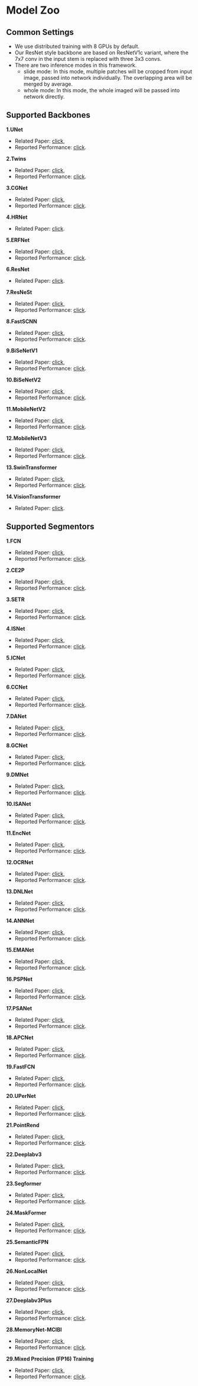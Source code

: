 # Model Zoo


## Common Settings

- We use distributed training with 8 GPUs by default.
- Our ResNet style backbone are based on ResNetV1c variant, where the 7x7 conv in the input stem is replaced with three 3x3 convs.
- There are two inference modes in this framework.
	- slide mode: In this mode, multiple patches will be cropped from input image, passed into network individually. The overlapping area will be merged by average.
	- whole mode: In this mode, the whole imaged will be passed into network directly.


## Supported Backbones

**1.UNet**

- Related Paper: [click](https://arxiv.org/pdf/1505.04597.pdf),
- Reported Performance: [click](https://github.com/SegmentationBLWX/sssegmentation/tree/main/docs/performances/unet).

**2.Twins**

- Related Paper: [click](https://arxiv.org/pdf/2104.13840.pdf),
- Reported Performance: [click](https://github.com/SegmentationBLWX/sssegmentation/tree/main/docs/performances/twins).

**3.CGNet**

- Related Paper: [click](https://arxiv.org/pdf/1811.08201.pdf),
- Reported Performance: [click](https://github.com/SegmentationBLWX/sssegmentation/tree/main/docs/performances/cgnet).

**4.HRNet**

- Related Paper: [click](https://arxiv.org/pdf/1908.07919.pdf).

**5.ERFNet**

- Related Paper: [click](https://ieeexplore.ieee.org/document/8063438),
- Reported Performance: [click](https://github.com/SegmentationBLWX/sssegmentation/tree/main/docs/performances/erfnet).

**6.ResNet**

- Related Paper: [click](https://arxiv.org/pdf/1512.03385.pdf).

**7.ResNeSt**

- Related Paper: [click](https://arxiv.org/pdf/2004.08955.pdf),
- Reported Performance: [click](https://github.com/SegmentationBLWX/sssegmentation/tree/main/docs/performances/resnest).

**8.FastSCNN**

- Related Paper: [click](https://arxiv.org/pdf/1902.04502.pdf),
- Reported Performance: [click](https://github.com/SegmentationBLWX/sssegmentation/tree/main/docs/performances/fastscnn).

**9.BiSeNetV1**

- Related Paper: [click](https://arxiv.org/pdf/1808.00897.pdf),
- Reported Performance: [click](https://github.com/SegmentationBLWX/sssegmentation/tree/main/docs/performances/bisenetv1).

**10.BiSeNetV2**

- Related Paper: [click](https://arxiv.org/pdf/2004.02147.pdf),
- Reported Performance: [click](https://github.com/SegmentationBLWX/sssegmentation/tree/main/docs/performances/bisenetv2).

**11.MobileNetV2**

- Related Paper: [click](https://arxiv.org/pdf/1801.04381.pdf),
- Reported Performance: [click](https://github.com/SegmentationBLWX/sssegmentation/tree/main/docs/performances/mobilenet).

**12.MobileNetV3**

- Related Paper: [click](https://arxiv.org/pdf/1905.02244.pdf),
- Reported Performance: [click](https://github.com/SegmentationBLWX/sssegmentation/tree/main/docs/performances/mobilenet).

**13.SwinTransformer**

- Related Paper: [click](https://arxiv.org/pdf/2103.14030.pdf),
- Reported Performance: [click](https://github.com/SegmentationBLWX/sssegmentation/tree/main/docs/performances/swin).

**14.VisionTransformer**

- Related Paper: [click](https://arxiv.org/pdf/2010.11929.pdf).


## Supported Segmentors

**1.FCN**

- Related Paper: [click](https://arxiv.org/pdf/1411.4038.pdf),
- Reported Performance: [click](https://github.com/SegmentationBLWX/sssegmentation/tree/main/docs/performances/fcn).

**2.CE2P**

- Related Paper: [click](https://arxiv.org/pdf/1809.05996.pdf),
- Reported Performance: [click](https://github.com/SegmentationBLWX/sssegmentation/tree/main/docs/performances/ce2p).

**3.SETR**

- Related Paper: [click](https://arxiv.org/pdf/2012.15840.pdf),
- Reported Performance: [click](https://github.com/SegmentationBLWX/sssegmentation/tree/main/docs/performances/setr).

**4.ISNet**

- Related Paper: [click](https://arxiv.org/pdf/2108.12382.pdf),
- Reported Performance: [click](https://github.com/SegmentationBLWX/sssegmentation/tree/main/docs/performances/isnet).

**5.ICNet**

- Related Paper: [click](https://arxiv.org/pdf/1704.08545.pdf),
- Reported Performance: [click](https://github.com/SegmentationBLWX/sssegmentation/tree/main/docs/performances/icnet).

**6.CCNet**

- Related Paper: [click](https://arxiv.org/pdf/1811.11721.pdf),
- Reported Performance: [click](https://github.com/SegmentationBLWX/sssegmentation/tree/main/docs/performances/ccnet).

**7.DANet**

- Related Paper: [click](https://arxiv.org/pdf/1809.02983.pdf),
- Reported Performance: [click](https://github.com/SegmentationBLWX/sssegmentation/tree/main/docs/performances/danet).

**8.GCNet**

- Related Paper: [click](https://arxiv.org/pdf/1904.11492.pdf),
- Reported Performance: [click](https://github.com/SegmentationBLWX/sssegmentation/tree/main/docs/performances/gcnet).

**9.DMNet**

- Related Paper: [click](https://openaccess.thecvf.com/content_ICCV_2019/papers/He_Dynamic_Multi-Scale_Filters_for_Semantic_Segmentation_ICCV_2019_paper.pdf),
- Reported Performance: [click](https://github.com/SegmentationBLWX/sssegmentation/tree/main/docs/performances/dmnet).

**10.ISANet**

- Related Paper: [click](https://arxiv.org/pdf/1907.12273.pdf),
- Reported Performance: [click](https://github.com/SegmentationBLWX/sssegmentation/tree/main/docs/performances/isanet).

**11.EncNet**

- Related Paper: [click](https://arxiv.org/pdf/1803.08904.pdf),
- Reported Performance: [click](https://github.com/SegmentationBLWX/sssegmentation/tree/main/docs/performances/encnet).

**12.OCRNet**

- Related Paper: [click](https://arxiv.org/pdf/1909.11065.pdf),
- Reported Performance: [click](https://github.com/SegmentationBLWX/sssegmentation/tree/main/docs/performances/ocrnet).

**13.DNLNet**

- Related Paper: [click](https://arxiv.org/pdf/2006.06668.pdf),
- Reported Performance: [click](https://github.com/SegmentationBLWX/sssegmentation/tree/main/docs/performances/dnlnet).

**14.ANNNet**

- Related Paper: [click](https://arxiv.org/pdf/1908.07678.pdf),
- Reported Performance: [click](https://github.com/SegmentationBLWX/sssegmentation/tree/main/docs/performances/annnet).

**15.EMANet**

- Related Paper: [click](https://arxiv.org/pdf/1907.13426.pdf),
- Reported Performance: [click](https://github.com/SegmentationBLWX/sssegmentation/tree/main/docs/performances/emanet).

**16.PSPNet**

- Related Paper: [click](https://arxiv.org/pdf/1612.01105.pdf),
- Reported Performance: [click](https://github.com/SegmentationBLWX/sssegmentation/tree/main/docs/performances/pspnet).

**17.PSANet**

- Related Paper: [click](https://openaccess.thecvf.com/content_ECCV_2018/papers/Hengshuang_Zhao_PSANet_Point-wise_Spatial_ECCV_2018_paper.pdf),
- Reported Performance: [click](https://github.com/SegmentationBLWX/sssegmentation/tree/main/docs/performances/psanet).

**18.APCNet**

- Related Paper: [click](https://openaccess.thecvf.com/content_CVPR_2019/papers/He_Adaptive_Pyramid_Context_Network_for_Semantic_Segmentation_CVPR_2019_paper.pdf),
- Reported Performance: [click](https://github.com/SegmentationBLWX/sssegmentation/tree/main/docs/performances/apcnet).

**19.FastFCN**

- Related Paper: [click](https://arxiv.org/pdf/1903.11816.pdf),
- Reported Performance: [click](https://github.com/SegmentationBLWX/sssegmentation/tree/main/docs/performances/fastfcn).

**20.UPerNet**

- Related Paper: [click](https://arxiv.org/pdf/1807.10221.pdf),
- Reported Performance: [click](https://github.com/SegmentationBLWX/sssegmentation/tree/main/docs/performances/upernet).

**21.PointRend**

- Related Paper: [click](https://arxiv.org/pdf/1912.08193.pdf),
- Reported Performance: [click](https://github.com/SegmentationBLWX/sssegmentation/tree/main/docs/performances/pointrend).

**22.Deeplabv3**

- Related Paper: [click](https://arxiv.org/pdf/1706.05587.pdf),
- Reported Performance: [click](https://github.com/SegmentationBLWX/sssegmentation/tree/main/docs/performances/deeplabv3).

**23.Segformer**

- Related Paper: [click](https://arxiv.org/pdf/2105.15203.pdf),
- Reported Performance: [click](https://github.com/SegmentationBLWX/sssegmentation/tree/main/docs/performances/segformer).

**24.MaskFormer**

- Related Paper: [click](https://arxiv.org/pdf/2107.06278.pdf),
- Reported Performance: [click](https://github.com/SegmentationBLWX/sssegmentation/tree/main/docs/performances/maskformer).

**25.SemanticFPN**

- Related Paper: [click](https://arxiv.org/pdf/1901.02446.pdf),
- Reported Performance: [click](https://github.com/SegmentationBLWX/sssegmentation/tree/main/docs/performances/semanticfpn).

**26.NonLocalNet**

- Related Paper: [click](https://arxiv.org/pdf/1711.07971.pdf),
- Reported Performance: [click](https://github.com/SegmentationBLWX/sssegmentation/tree/main/docs/performances/nonlocalnet).

**27.Deeplabv3Plus**

- Related Paper: [click](https://arxiv.org/pdf/1802.02611.pdf),
- Reported Performance: [click](https://github.com/SegmentationBLWX/sssegmentation/tree/main/docs/performances/deeplabv3plus).

**28.MemoryNet-MCIBI**

- Related Paper: [click](https://arxiv.org/pdf/2108.11819.pdf),
- Reported Performance: [click](https://github.com/SegmentationBLWX/sssegmentation/tree/main/docs/performances/memorynet).

**29.Mixed Precision (FP16) Training**

- Related Paper: [click](https://arxiv.org/pdf/1710.03740.pdf),
- Reported Performance: [click](https://github.com/SegmentationBLWX/sssegmentation/tree/main/docs/performances/fp16).